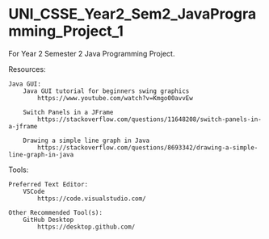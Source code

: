 # UNI_CSSE_Year2_Sem2_JavaProgramming_Project_1
For Year 2 Semester 2 Java Programming Project.

Resources:

    Java GUI:
        Java GUI tutorial for beginners swing graphics
            https://www.youtube.com/watch?v=Kmgo00avvEw

        Switch Panels in a JFrame
            https://stackoverflow.com/questions/11648208/switch-panels-in-a-jframe

        Drawing a simple line graph in Java
            https://stackoverflow.com/questions/8693342/drawing-a-simple-line-graph-in-java

Tools:

    Preferred Text Editor:
        VSCode
            https://code.visualstudio.com/

    Other Recommended Tool(s):
        GitHub Desktop
            https://desktop.github.com/
